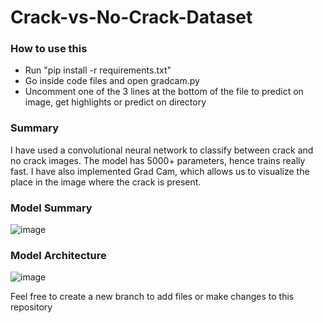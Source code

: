 # Crack-vs-No-Crack-Dataset

### How to use this
* Run "pip install -r requirements.txt"
* Go inside code files and open gradcam.py
* Uncomment one of the 3 lines at the bottom of the file to predict on image, get highlights or predict on directory

### Summary
I have used a convolutional neural network to classify between crack and no crack images. The model has 5000+ parameters, hence trains really fast. 
I have also implemented Grad Cam, which allows us to visualize the place in the image where the crack is present.

### Model Summary


![image](https://user-images.githubusercontent.com/55907397/137615699-83ad3a28-79e4-4923-8426-1a37544c65a5.png)


### Model Architecture

![image](https://user-images.githubusercontent.com/55907397/137615769-1fb04f55-9e0a-4ff5-ba29-69768093ad41.png)

Feel free to create a new branch to add files or make changes to this repository
